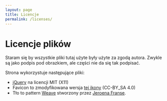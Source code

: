 ```yaml
---
layout: page
title: Licencje
permalink: /licenses/
---
```


# Licencje plików

Staram się by wszystkie pliki tutaj użyte były użyte za zgodą autora. Zwykle są jako podpis pod obrazkiem, ale części nie da się tak podpisać.

Strona wykorzystuje następujące pliki:

* [jQuery](https://jquery.org/license) na licencji MIT (X11)
* Favicon to zmodyfikowana wersja [tej ikony](https://commons.wikimedia.org/wiki/File:Icon_Notes.svg) (CC-BY_SA 4.0)
* Tło to pattern [Weave](http://projects.verou.me/css3patterns/#weave) stworzony przez [Jeroena Franse](https://twitter.com/jroenf).
